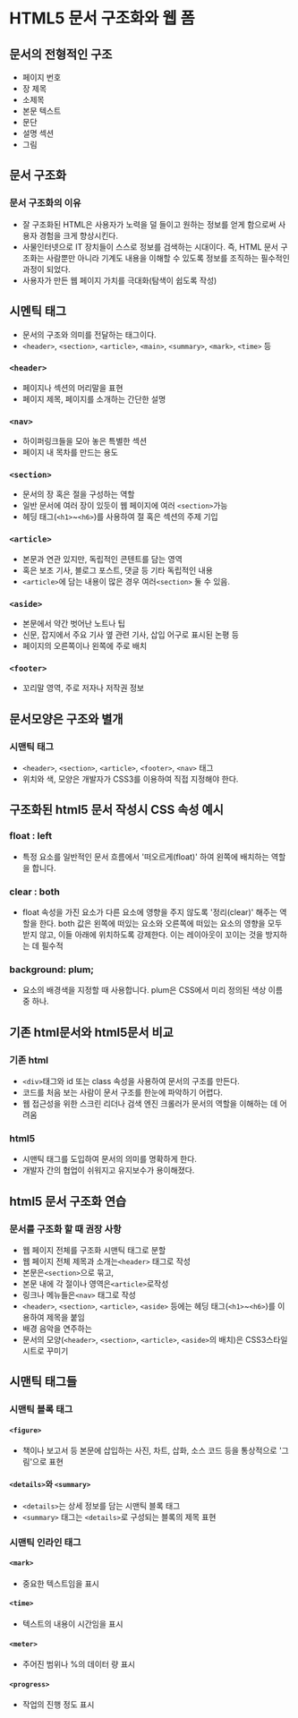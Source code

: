 # HTML5 문서 구조화와 웹 폼
## 문서의 전형적인 구조
- 페이지 번호
- 장 제목
- 소제목
- 본문 텍스트
- 문단
- 설명 섹션
- 그림

## 문서 구조화
### 문서 구조화의 이유
-  잘 구조화된 HTML은 사용자가 노력을 덜 들이고 원하는 정보를 얻게 함으로써 사용자 경험을 크게 향상시킨다.
- 사물인터넷으로 IT 장치들이 스스로 정보를 검색하는 시대이다. 즉, HTML 문서 구조화는 사람뿐만 아니라 기계도 내용을 이해할 수 있도록 정보를 조직하는 필수적인 과정이 되었다.
- 사용자가 만든 웹 페이지 가치를 극대화(탐색이 쉽도록 작성)


## 시멘틱 태그
- 문서의 구조와 의미를 전달하는 태그이다.
- `<header>`, `<section>`, `<article>`, `<main>`, `<summary>`, `<mark>`, `<time>` 등
### `<header>`
- 페이지나 섹션의 머리말을 표현
- 페이지 제목, 페이지를 소개하는 간단한 설명
### `<nav>`
- 하이퍼링크들을 모아 놓은 특별한 섹션
- 페이지 내 목차를 만드는 용도
### `<section>`
- 문서의 장 혹은 절을 구성하는 역할
- 일반 문서에 여러 장이 있듯이 웹 페이지에 여러 `<section>`가능
- 헤딩 태그(`<h1>`~`<h6>`)를 사용하여 절 혹은 섹션의 주제 기입
### `<article>`
- 본문과 연관 있지만, 독립적인 콘텐트를 담는 영역
- 혹은 보조 기사, 블로그 포스트, 댓글 등 기타 독립적인 내용
- `<article>`에 담는 내용이 많은 경우 여러`<section>` 둘 수 있음.
### `<aside>`
- 본문에서 약간 벗어난 노트나 팁
- 신문, 잡지에서 주요 기사 옆 관련 기사, 삽입 어구로 표시된 논평 등
- 페이지의 오른쪽이나 왼쪽에 주로 배치
### `<footer>`
- 꼬리말 영역, 주로 저자나 저작권 정보

## 문서모양은 구조와 별개
### 시맨틱 태그
- `<header>`, `<section>`, `<article>`, `<footer>`, `<nav>` 태그
- 위치와 색, 모양은 개발자가 CSS3를 이용하여 직접 지정해야 한다.

## 구조화된 html5 문서 작성시 CSS 속성 예시
### float : left
- 특정 요소를 일반적인 문서 흐름에서 '떠오르게(float)' 하여 왼쪽에 배치하는 역할을 합니다.
### clear : both
- float 속성을 가진 요소가 다른 요소에 영향을 주지 않도록 '정리(clear)' 해주는 역할을 한다. both 값은 왼쪽에 떠있는 요소와 오른쪽에 떠있는 요소의 영향을 모두 받지 않고, 이들 아래에 위치하도록 강제한다. 이는 레이아웃이 꼬이는 것을 방지하는 데 필수적
### background: plum;
- 요소의 배경색을 지정할 때 사용합니다. plum은 CSS에서 미리 정의된 색상 이름 중 하나.

## 기존 html문서와 html5문서 비교
### 기존 html
- `<div>`태그와 id 또는 class 속성을 사용하여 문서의 구조를 만든다.
- 코드를 처음 보는 사람이 문서 구조를 한눈에 파악하기 어렵다.
- 웹 접근성을 위한 스크린 리더나 검색 엔진 크롤러가 문서의 역할을 이해하는 데 어려움
### html5
- 시맨틱 태그를 도입하여 문서의 의미를 명확하게 한다.
- 개발자 간의 협업이 쉬워지고 유지보수가 용이해졌다.

## html5 문서 구조화 연습
### 문서를 구조화 할 때 권장 사항
- 웹 페이지 전체를 구조화 시맨틱 태그로 분할
- 웹 페이지 전체 제목과 소개는`<header>` 태그로 작성
- 본문은`<section>`으로 묶고, 
- 본문 내에 각 절이나 영역은`<article>`로작성
- 링크나 메뉴들은`<nav>` 태그로 작성
- `<header>`, `<section>`, `<article>`, `<aside>` 등에는 헤딩 태그(`<h1>`~`<h6>`)를 이용하여 제목을 붙임
- 배경 음악을 연주하는<audio> 태그는<header> 영역에 삽입
- 문서의 모양(`<header>`, `<section>`, `<article>`, `<aside>`의 배치)은 CSS3스타일 시트로 꾸미기

## 시맨틱 태그들
### 시맨틱 블록 태그
#### `<figure>`
- 책이나 보고서 등 본문에 삽입하는 사진, 차트, 삽화, 소스 코드 등을 통상적으로 '그림'으로 표현
#### `<details>`와 `<summary>`
- `<details>`는 상세 정보를 담는 시맨틱 블록 태그
- `<summary>` 태그는 `<details>`로 구성되는 블록의 제목 표현
### 시맨틱 인라인 태그
#### `<mark>`
- 중요한 텍스트임을 표시
#### `<time>`
- 텍스트의 내용이 시간임을 표시
#### `<meter>`
- 주어진 범위나 %의 데이터 량 표시
#### `<progress>`
- 작업의 진행 정도 표시

